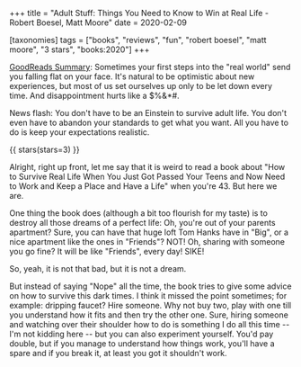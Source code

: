 +++
title = "Adult Stuff: Things You Need to Know to Win at Real Life - Robert Boesel, Matt Moore"
date = 2020-02-09

[taxonomies]
tags = ["books", "reviews", "fun", "robert boesel", "matt moore", "3 stars",
"books:2020"]
+++

[GoodReads Summary](https://www.goodreads.com/book/show/26544444-adult-stuff):
Sometimes your first steps into the "real world" send you falling flat on your
face. It's natural to be optimistic about new experiences, but most of us set
ourselves up only to be let down every time. And disappointment hurts like a
$%&*#.

News flash: You don't have to be an Einstein to survive adult life. You don't
even have to abandon your standards to get what you want. All you have to do
is keep your expectations realistic.

<!-- more -->

{{ stars(stars=3) }}

Alright, right up front, let me say that it is weird to read a book about "How
to Survive Real Life When You Just Got Passed Your Teens and Now Need to Work
and Keep a Place and Have a Life" when you're 43. But here we are.

One thing the book does (although a bit too flourish for my taste) is to
destroy all those dreams of a perfect life: Oh, you're out of your parents
apartment? Sure, you can have that huge loft Tom Hanks have in "Big", or a
nice apartment like the ones in "Friends"? NOT! Oh, sharing with someone you
go fine? It will be like "Friends", every day! SIKE!

So, yeah, it is not that bad, but it is not a dream.

But instead of saying "Nope" all the time, the book tries to give some advice
on how to survive this dark times. I think it missed the point sometimes; for
example: dripping faucet? Hire someone. Why not buy two, play with one till
you understand how it fits and then try the other one. Sure, hiring someone
and watching over their shoulder how to do is something I do all this time --
I'm not kidding here -- but you can also experiment yourself. You'd pay
double, but if you manage to understand how things work, you'll have a spare
and if you break it, at least you got it shouldn't work.
